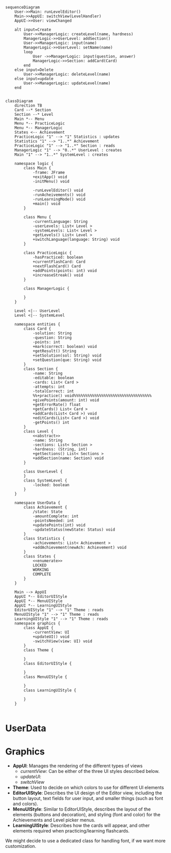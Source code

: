 ```mermaid
sequenceDiagram
    User->>Main: runLevelEditor()
    Main->>AppUI: switchView(LevelHandler)
    AppUI->>User: viewChanged

	alt input=Create
		User->>ManagerLogic: createLevel(name, hardness)
		ManagerLogic->>UserLevel: addSection()
		User->>ManagerLogic: input(name)
		ManagerLogic->>UserLevel: setName(name)
		loop
			User ->>ManagerLogic: input(question, answer)
			ManagerLogic->>Section: addCard(Card)
		end
	else input=Delete
		User->>ManagerLogic: deleteLevel(name)
	else input=update
		User->>ManagerLogic: updateLevel(name)
	end
		
```
```mermaid
classDiagram
	direction TB
	Card --* Section
	Section --* Level
	Main *-- Menu
	Menu *-- PracticeLogic
	Menu *-- ManagerLogic
	States <-- Achievement
	PracticeLogic "1" --> "1" Statistics : updates
	Statistics "1" --> "1..*" Achievement
	PracticeLogic "1" --> "1..*" Section : reads
	ManagerLogic "1" --> "0..*" UserLevel : creates
	Main "1" --> "1..*" SystemLevel : creates

	namespace logic {
		class Main {
			-frame: JFrame
			+exitApp() void
			-initMenu() void
			
			-runLevelEditor() void
			-runAcheivements() void
			-runLearningMode() void
			+main() void
		}

		class Menu {
			-currentLanguage: String
			-userLevels: List< Level >
			-systemLevels: List< Level >
			+getLevels() List< Level >
			+switchLanguage(language: String) void
		}
		
		class PracticeLogic {
			-hasPracticed: boolean
			+currentFlashCard: Card
			+nextFlashCard() Card
			+addPoints(points: int) void
			+increaseStreak() void
		}
		
		class ManagerLogic {
			
		}
	}
	
	Level <|-- UserLevel
	Level <|-- SystemLevel

	namespace entities {
		class Card {
			-solution: String
			-question: String
			-points: int
			+mark(correct: boolean) void
			+getResult() String
			+setSolution(sol: String) void
			+setQuestion(que: String) void
		}
		class Section {
			-name: String
			-editable: boolean
			-cards: List< Card >
			-attempts: int
			-totalCorrect: int
			%%+practice() void%%%%%%%%%%%%%%%%%%%%%%%%%%%%%%%%%%
			+givePoints(amount: int) void
			+getErrorRate() float
			+getCards() List< Card >
			+addCards(List< Card >) void
			+editCards(List< Card >) void
			-getPoints() int
		}
		class Level {
			<<abstract>>
			-name: String
			-sections: List< Section >
			-hardness: (String, int)
			+getSections() List< Sections >
			+addSection(name: Section) void
		}
	
		class UserLevel {
		}
		class SystemLevel {
			-locked: boolean
		}
	}
	
	namespace UserData {
		class Achievement {
			/state: State
			-amountComplete: int
			-pointsNeeded: int
			+updatePoints(int) void
			-updateStatus(newState: Status) void
		}
		class Statistics {
			-achievements: List< Achievement >
			+addAchievement(newAch: Achievement) void
		}
		class States {
			<<enumerate>>
			LOCKED
			WORKING
			COMPLETE
		}
	}
	
	Main --> AppUI
	AppUI *-- EditorUIStyle
	AppUI *-- MenuUIStyle
	AppUI *-- LearningUIStyle
	EditorUIStyle "1" --> "1" Theme : reads
	MenuUIStyle "1" --> "1" Theme : reads
	LearningUIStyle "1" --> "1" Theme : reads
	namespace graphics {
		class AppUI {
			-currentView: UI
			+updateUI() void
			-switchView(view: UI) void
		}
		class Theme {
		
		}
		class EditorUIStyle {
		
		}
		class MenuUIStyle {
		
		}
		class LearningUIStyle {
		
		}
	}
	
```
# UserData

# Graphics
- **AppUI**: Manages the rendering of the different types of views
	- *currentView*: Can be either of the three UI styles described below. 
	- *updateUI*: 
	- *switchView*
- **Theme**: Used to decide on which colors to use for different UI elements
- **EditorUIStyle**: Describes the UI design of the Editor view, including the button layout, text fields for user input, and smaller things (such as font and colors).
- **MenuUIStyle**: Similar to EditorUIStyle, describes the layout of the elements (buttons and decoration), and styling (font and color) for the Achievements and Level picker menus.
- **LearningUIStyle**: Describes how the cards will appear, and other elements required when practicing/learning flashcards.

We might decide to use a dedicated class for handling font, if we want more customization.